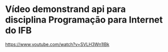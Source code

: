 # Vídeo demonstrand api para disciplina Programação para Internet do IFB
https://www.youtube.com/watch?v=SVLH3Wn1lBk 
